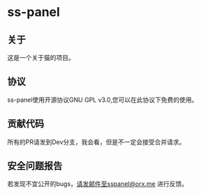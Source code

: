 # ss-panel

## 关于

这是一个关于猫的项目。

## 协议

ss-panel使用开源协议GNU GPL v3.0,您可以在此协议下免费的使用。

## 贡献代码

所有的PR请发到Dev分支，我会看，但是不一定会接受合并请求。

## 安全问题报告

若发现不宜公开的bugs，请发邮件至sspanel@orx.me 进行反馈。